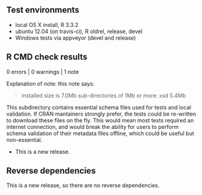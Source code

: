 ## Test environments

* local OS X install, R 3.3.2
* ubuntu 12.04 (on travis-ci), R oldrel, release, devel
* Windows tests via appveyor (devel and release) 

## R CMD check results

0 errors | 0 warnings | 1 note

Explanation of note: this note says: 

> installed size is  7.0Mb
>  sub-directories of 1Mb or more:
    xsd   5.4Mb

This subdirectory contains essential schema files used for tests and local validation.  If CRAN mantainers strongly prefer, 
the tests could be re-written to download these files on the fly.  This would mean most tests required an internet connection,
and would break the ability for users to perform schema validation of their metadata files offline, which could be useful
but non-essential.

* This is a new release.

## Reverse dependencies

This is a new release, so there are no reverse dependencies.

